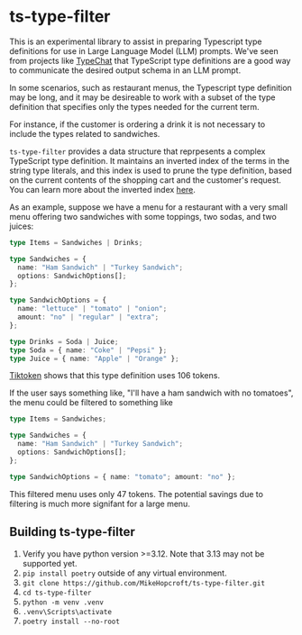 # ts-type-filter

This is an experimental library to assist in preparing Typescript type definitions for use in Large Language Model (LLM) prompts.
We've seen from projects like [TypeChat](https://github.com/microsoft/TypeChat) that TypeScript type definitions are a good way to communicate the desired output schema in an LLM prompt.

In some scenarios, such as restaurant menus, the Typescript type definition may be long, and it may be desireable to work with a subset of the type definition that specifies only the types needed for the current term.

For instance, if the customer is ordering a drink it is not necessary to include the types related to sandwiches.

`ts-type-filter` provides a data structure that reprpesents a complex TypeScript type definition. It maintains an inverted index of the terms in the string type literals, and this index is used to prune the type definition, based on the current contents of the shopping cart and the customer's request. You can learn more about the inverted index [here](./documentation/inverted-index.md).

As an example, suppose we have a menu for a restaurant with a very small menu offering two sandwiches with some toppings, two sodas, and two juices:

~~~typescript
type Items = Sandwiches | Drinks;

type Sandwiches = {
  name: "Ham Sandwich" | "Turkey Sandwich";
  options: SandwichOptions[];
};

type SandwichOptions = {
  name: "lettuce" | "tomato" | "onion";
  amount: "no" | "regular" | "extra";
};

type Drinks = Soda | Juice;
type Soda = { name: "Coke" | "Pepsi" };
type Juice = { name: "Apple" | "Orange" };
~~~

[Tiktoken](https://tiktokenizer.vercel.app/) shows that this type definition uses 106 tokens.

If the user says something like, "I'll have a ham sandwich with no tomatoes", the menu could be filtered to something like

~~~typescript
type Items = Sandwiches;

type Sandwiches = {
  name: "Ham Sandwich" | "Turkey Sandwich";
  options: SandwichOptions[];
};

type SandwichOptions = { name: "tomato"; amount: "no" };
~~~

This filtered menu uses only 47 tokens. The potential savings due to filtering is much more signifant for a large menu.

## Building ts-type-filter

1. Verify you have python version >=3.12. Note that 3.13 may not be supported yet.
1. `pip install poetry` outside of any virtual environment.
2. `git clone https://github.com/MikeHopcroft/ts-type-filter.git`
3. `cd ts-type-filter`
4. `python -m venv .venv`
5. `.venv\Scripts\activate`
6. `poetry install --no-root`

